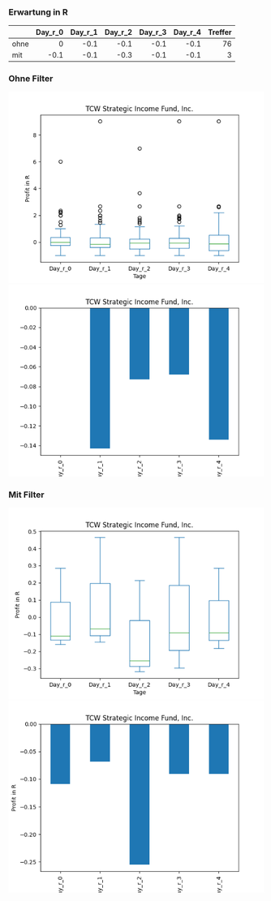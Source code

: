 ### Erwartung in R
|      |   Day_r_0 |   Day_r_1 |   Day_r_2 |   Day_r_3 |   Day_r_4 |   Treffer |
|:-----|----------:|----------:|----------:|----------:|----------:|----------:|
| ohne |       0   |      -0.1 |      -0.1 |      -0.1 |      -0.1 |        76 |
| mit  |      -0.1 |      -0.1 |      -0.3 |      -0.1 |      -0.1 |         3 |

### Ohne Filter
![image info](./data/TSI_box_all.png)
![image info](./data/TSI_median_all.png)

### Mit Filter
![image info](./data/TSI_box_filtered.png)
![image info](./data/TSI_median_filtered.png)